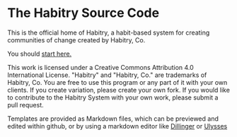 # The Habitry Source Code
This is the official home of Habitry, a habit-based system for creating communities of change created by Habitry, Co. 

You should <a href="http://github.com/habitry/habitry_source/blob/master/Habitry.md">start here.</a>

This work is licensed under a Creative Commons Attribution 4.0 International License. "Habitry" and "Habitry, Co." are trademarks of Habitry, Co. You are free to use this program or any part of it with your own clients. If you create variation, please create your own fork. If you would like to contribute to the Habitry System with your own work, please submit a pull request.

Templates are provided as Markdown files, which can be previewed and edited within github, or by using a markdown editor like [Dillinger](http://dillinger.io/) or [Ulysses](http://www.ulyssesapp.com)

